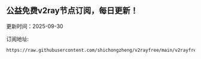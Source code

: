 ## 公益免费v2ray节点订阅，每日更新！
更新时间：2025-09-30

订阅地址:
```
https://raw.githubusercontent.com/shichongzheng/v2rayfree/main/v2rayfree
```
